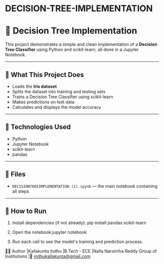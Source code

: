 # DECISION-TREE-IMPLEMENTATION

# 🌳 Decision Tree Implementation

This project demonstrates a simple and clean implementation of a **Decision Tree Classifier** using Python and scikit-learn, all done in a Jupyter Notebook.

---

## 📘 What This Project Does

- Loads the **Iris dataset**
- Splits the dataset into training and testing sets
- Trains a Decision Tree Classifier using scikit-learn
- Makes predictions on test data
- Calculates and displays the model accuracy

---

## 🧰 Technologies Used

- Python
- Jupyter Notebook
- scikit-learn
- pandas

---

## 📁 Files

- `DECISIONTREEIMPLEMENTATION (1).ipynb` — the main notebook containing all steps

---

## 🚀 How to Run

1. Install dependencies (if not already): pip install pandas scikit-learn

2. Open the notebook:jupyter notebook

3. Run each cell to see the model's training and prediction process.

👩‍💻 Author
|Kallakunta Indhu
|B.Tech - ECE
|Nalla Narsimha Reddy Group of Institutions
|📧 indhukallakunta@gmail.com

